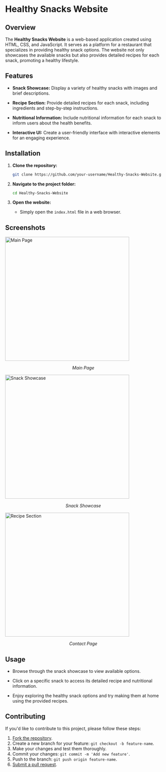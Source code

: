 # Healthy Snacks Website

## Overview

The **Healthy Snacks Website** is a web-based application created using HTML, CSS, and JavaScript. It serves as a platform for a restaurant that specializes in providing healthy snack options. The website not only showcases the available snacks but also provides detailed recipes for each snack, promoting a healthy lifestyle.

## Features

- **Snack Showcase:** Display a variety of healthy snacks with images and brief descriptions.

- **Recipe Section:** Provide detailed recipes for each snack, including ingredients and step-by-step instructions.

- **Nutritional Information:** Include nutritional information for each snack to inform users about the health benefits.

- **Interactive UI:** Create a user-friendly interface with interactive elements for an engaging experience.

## Installation

1. **Clone the repository:**
    ```bash
    git clone https://github.com/your-username/Healthy-Snacks-Website.git
    ```

2. **Navigate to the project folder:**
    ```bash
    cd Healthy-Snacks-Website
    ```

3. **Open the website:**
    - Simply open the `index.html` file in a web browser.

## Screenshots

<img src="https://github.com/Hammad6966/Healthy-Snacks/tree/main/Screenshots/indexs.png" alt="Main Page" width="400"/>
<p align="center"><em> Main Page</em></p>

<img src="https://github.com/Hammad6966/Healthy-Snacks/tree/main/Screenshots/Recipie.png" alt="Snack Showcase" width="400"/>
<p align="center"><em> Snack Showcase</em></p>

<img src="https://github.com/Hammad6966/Healthy-Snacks/tree/main/Screenshots/Contact.png" alt="Recipe Section" width="400"/>
<p align="center"><em>Contact Page</em></p>





## Usage

- Browse through the snack showcase to view available options.

- Click on a specific snack to access its detailed recipe and nutritional information.

- Enjoy exploring the healthy snack options and try making them at home using the provided recipes.

## Contributing

If you'd like to contribute to this project, please follow these steps:

1. [Fork the repository](https://github.com/your-username/Healthy-Snacks-Website/fork).
2. Create a new branch for your feature: `git checkout -b feature-name`.
3. Make your changes and test them thoroughly.
4. Commit your changes: `git commit -m 'Add new feature'`.
5. Push to the branch: `git push origin feature-name`.
6. [Submit a pull request](https://github.com/your-username/Healthy-Snacks-Website/compare).


